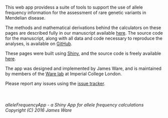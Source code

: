 This web app providess a suite of tools to support the use of allele frequency information for the assessment of rare genetic variants in Mendelian disease.

The methods and mathematical derivations behind the calculators on these pages are described fully in our manuscript available [here](insertLink).  The source code for the manuscript, along with all data and code necessary to reproduce the analyses, is available on [GitHub](https://github.com/ImperialCardioGenetics/frequencyFilter).

These pages were built using [Shiny](http://shiny.rstudio.com), and the source code is freely available [here](https://github.com/jamesware/alleleFrequencyApp).

The app was designed and implemented by James Ware, and is maintained by members of the [Ware lab](http://www.imperial.ac.uk/people/j.ware) at Imperial College London.

Please report any issues using the [issue tracker](https://github.com/jamesware/alleleFrequencyApp/issues/new).  
<br>
<br>
<br>
*alleleFrequencyApp - a Shiny App for allele frequency calculations Copyright (C) 2016 James Ware*
